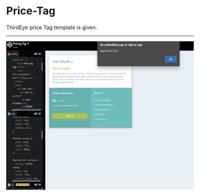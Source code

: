 # Price-Tag
ThirdEye price Tag template is given.

---

<img src="https://github.com/RAW-si18/Price-Tag/blob/main/demo.png" alt="Demo" width=700 height=400 />

